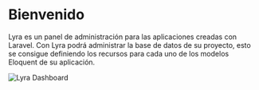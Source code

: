 # Bienvenido

Lyra es un panel de administración para las aplicaciones creadas con Laravel.
Con Lyra podrá administrar la base de datos de su proyecto, esto se consigue definiendo los recursos para cada uno de los modelos Eloquent de su aplicación.

![Lyra Dashboard](/docs/assets/img/lyra_dashboard.png)
